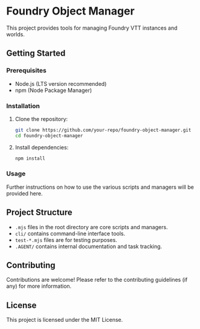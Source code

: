 # Foundry Object Manager

This project provides tools for managing Foundry VTT instances and worlds.

## Getting Started

### Prerequisites

- Node.js (LTS version recommended)
- npm (Node Package Manager)

### Installation

1. Clone the repository:
   ```bash
   git clone https://github.com/your-repo/foundry-object-manager.git
   cd foundry-object-manager
   ```

2. Install dependencies:
   ```bash
   npm install
   ```

### Usage

Further instructions on how to use the various scripts and managers will be provided here.

## Project Structure

- `.mjs` files in the root directory are core scripts and managers.
- `cli/` contains command-line interface tools.
- `test-*.mjs` files are for testing purposes.
- `.AGENT/` contains internal documentation and task tracking.

## Contributing

Contributions are welcome! Please refer to the contributing guidelines (if any) for more information.

## License

This project is licensed under the MIT License.
